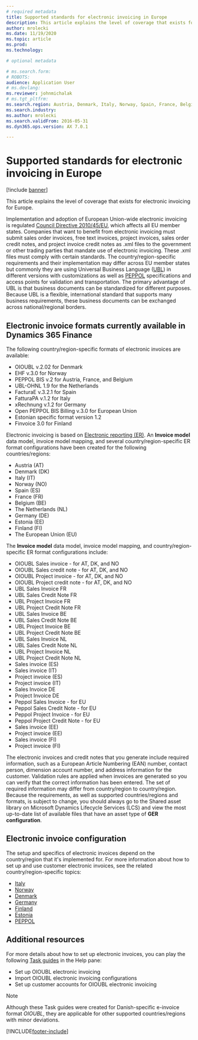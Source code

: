 ```yaml
---
# required metadata
title: Supported standards for electronic invoicing in Europe
description: This article explains the level of coverage that exists for electronic invoicing for Europe. 
author: mrolecki
ms.date: 11/19/2020
ms.topic: article
ms.prod: 
ms.technology: 

# optional metadata

# ms.search.form: 
# ROBOTS: 
audience: Application User
# ms.devlang: 
ms.reviewer: johnmichalak
# ms.tgt_pltfrm: 
ms.search.region: Austria, Denmark, Italy, Norway, Spain, France, Belgium, Netherlands
ms.search.industry: 
ms.author: mrolecki
ms.search.validFrom: 2016-05-31
ms.dyn365.ops.version: AX 7.0.1

---
```


# Supported standards for electronic invoicing in Europe

[!include [banner](../../includes/banner.md)]

This article explains the level of coverage that exists for electronic invoicing for Europe. 

Implementation and adoption of European Union-wide electronic invoicing is regulated [Council Directive 2010/45/EU](https://eur-lex.europa.eu/LexUriServ/LexUriServ.do?uri=OJ:L:2010:189:0001:0008:EN:PDF), which affects all EU member states. Companies that want to benefit from electronic invoicing must submit sales order invoices, free text invoices, project invoices, sales order credit notes, and project invoice credit notes as .xml files to the government or other trading parties that mandate use of electronic invoicing. These .xml files must comply with certain standards. The country/region-specific requirements and their implementation may differ across EU member states but commonly they are using Universal Business Language ([UBL](https://www.oasis-open.org/committees/tc_home.php?wg_abbrev=ubl)) in different versions with customizations as well as [PEPPOL](https://www.peppol.eu) specifications and access points for validation and transportation. The primary advantage of UBL is that business documents can be standardized for different purposes. Because UBL is a flexible, international standard that supports many business requirements, these business documents can be exchanged across national/regional borders.

## Electronic invoice formats currently available in Dynamics 365 Finance

The following country/region-specific formats of electronic invoices are available:

-   OIOUBL v.2.02 for Denmark
-   EHF v.3.0 for Norway
-   PEPPOL BIS v.2 for Austria, France, and Belgium
-   UBL-OHNL 1.9 for the Netherlands
-   FacturaE v.3.2.1 for Spain
-   FatturaPA v.1.2 for Italy
-   xRechnung v.1.2 for Germany
-   Open PEPPOL BIS Billing v.3.0 for European Union
-   Estonian specific format version 1.2
-   Finvoice 3.0 for Finland

Electronic invoicing is based on [Electronic reporting (ER)](../../../fin-ops-core/dev-itpro/analytics/general-electronic-reporting.md). An **Invoice model** data model, invoice model mapping, and several country/region-specific ER format configurations have been created for the following countries/regions: 

- Austria (AT)
- Denmark (DK)
- Italy (IT)
- Norway (NO)
- Spain (ES)
- France (FR)
- Belgium (BE)
- The Netherlands (NL)
- Germany (DE)
- Estonia (EE)
- Finland (FI)
- The European Union (EU)

The **Invoice model** data model, invoice model mapping, and country/region-specific ER format configurations include:

-   OIOUBL Sales invoice - for AT, DK, and NO
-   OIOUBL Sales credit note - for AT, DK, and NO
-   OIOUBL Project invoice - for AT, DK, and NO
-   OIOUBL Project credit note - for AT, DK, and NO
-   UBL Sales Invoice FR
-   UBL Sales Credit Note FR
-   UBL Project Invoice FR
-   UBL Project Credit Note FR
-   UBL Sales Invoice BE
-   UBL Sales Credit Note BE
-   UBL Project Invoice BE
-   UBL Project Credit Note BE
-   UBL Sales Invoice NL
-   UBL Sales Credit Note NL
-   UBL Project Invoice NL
-   UBL Project Credit Note NL 
-   Sales invoice (ES)
-   Sales invoice (IT)
-   Project invoice (ES)
-   Project invoice (IT)
-   Sales Invoice DE
-   Project Invoice DE
-   Peppol Sales Invoice - for EU
-   Peppol Sales Credit Note - for EU
-   Peppol Project Invoice - for EU
-   Peppol Project Credit Note - for EU
-   Sales invoice (EE)
-   Project invoice (EE)
-   Sales invoice (FI)
-   Project invoice (FI)

The electronic invoices and credit notes that you generate include required information, such as a European Article Numbering (EAN) number, contact person, dimension account number, and address information for the customer. Validation rules are applied when invoices are generated so you can verify that the correct information has been entered. The set of required information may differ from country/region to country/region. Because the requirements, as well as supported countries/regions and formats, is subject to change, you should always go to the Shared asset library on Microsoft Dynamics Lifecycle Services (LCS) and view the most up-to-date list of available files that have an asset type of **GER configuration**.

## Electronic invoice configuration
The setup and specifics of electronic invoices depend on the country/region that it's implemented for. For more information about how to set up and use customer electronic invoices, see the related country/region-specific topics:

- [Italy](../italy/emea-ita-e-invoices.md)
- [Norway](../norway/emea-nor-e-invoices.md)
- [Denmark](../norway/emea-dnk-e-invoices.md)
- [Germany](../germany/emea-deu-e-invoices.md)
- [Finland](https://support.microsoft.com/help/4559937)
- [Estonia](https://support.microsoft.com/help/4552679)
- [PEPPOL](https://support.microsoft.com/help/4490320)

## Additional resources
For more details about how to set up electronic invoices, you can play the following [Task guides](../../../fin-ops-core/fin-ops/get-started/help-overview.md#task-guides) in the Help pane:

 - Set up OIOUBL electronic invoicing
 - Import OIOUBL electronic invoicing configurations
 - Set up customer accounts for OIOUBL electronic invoicing

> [!NOTE] 
> Although these Task guides were created for Danish-specific e-invoice format *OIOUBL*, they are applicable for other supported countries/regions with minor deviations.


[!INCLUDE[footer-include](../../../includes/footer-banner.md)]
